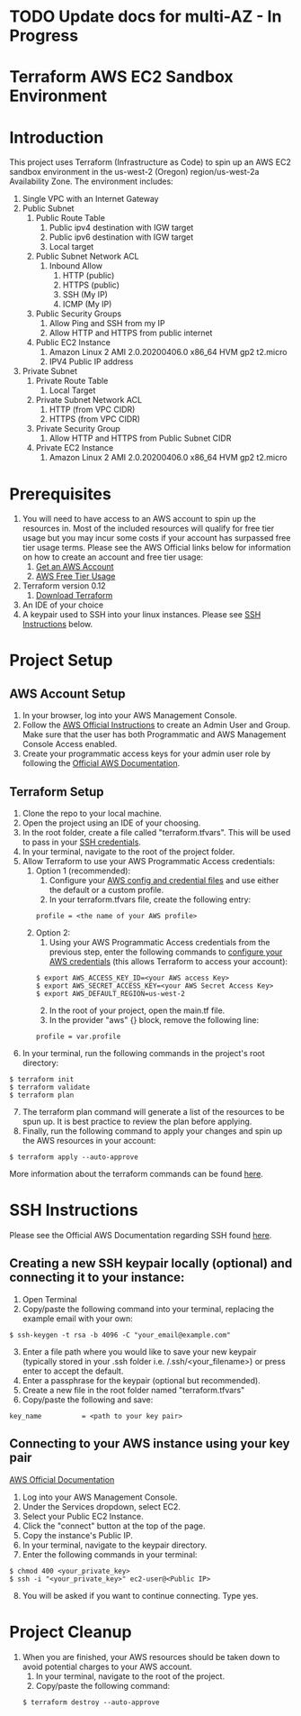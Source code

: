 # TODO Update docs for multi-AZ - In Progress 

# Terraform AWS EC2 Sandbox Environment

# Introduction

This project uses Terraform (Infrastructure as Code) to spin up an AWS EC2 sandbox environment in the us-west-2 (Oregon) region/us-west-2a Availability Zone. The environment includes: 

1. Single VPC with an Internet Gateway
2. Public Subnet
    1. Public Route Table
        1. Public ipv4 destination with IGW target
        2. Public ipv6 destination with IGW target
        3. Local target 
    2. Public Subnet Network ACL
        1. Inbound Allow
            1. HTTP (public)
            2. HTTPS (public)
            3. SSH (My IP)
            4. ICMP (My IP)
    3. Public Security Groups
        1. Allow Ping and SSH from my IP
        2. Allow HTTP and HTTPS from public internet
    4. Public EC2 Instance
        1. Amazon Linux 2 AMI 2.0.20200406.0 x86_64 HVM gp2 t2.micro
        2. IPV4 Public IP address
3. Private Subnet
    1. Private Route Table
        1. Local Target
    2. Private Subnet Network ACL
        1. HTTP (from VPC CIDR)
        2. HTTPS (from VPC CIDR)
    3. Private Security Group
        1. Allow HTTP and HTTPS from Public Subnet CIDR
    4. Private EC2 Instance
        1. Amazon Linux 2 AMI 2.0.20200406.0 x86_64 HVM gp2 t2.micro

# Prerequisites

1. You will need to have access to an AWS account to spin up the resources in. Most of the included resources will qualify for free tier usage but you may incur some costs if your account has surpassed free tier usage terms. Please see the AWS Official links below for information on how to create an account and free tier usage: 
    1. [Get an AWS Account](https://aws.amazon.com/premiumsupport/knowledge-center/create-and-activate-aws-account/)
    2. [AWS Free Tier Usage](https://aws.amazon.com/premiumsupport/knowledge-center/what-is-free-tier/)
2. Terraform version 0.12
    1. [Download Terraform](https://www.terraform.io/downloads.html)
3. An IDE of your choice
4. A keypair used to SSH into your linux instances. Please see [SSH Instructions](#ssh-instructions) below.

# Project Setup

## AWS Account Setup

1. In your browser, log into your AWS Management Console. 
2. Follow the [AWS Official Instructions](https://docs.aws.amazon.com/IAM/latest/UserGuide/getting-started_create-admin-group.html) to create an Admin User and Group. Make sure that the user has both Programmatic and AWS Management Console Access enabled. 
3. Create your programmatic access keys for your admin user role by following the [Official AWS Documentation](https://docs.aws.amazon.com/IAM/latest/UserGuide/id_credentials_access-keys.html).

## Terraform Setup

1. Clone the repo to your local machine. 
2. Open the project using an IDE of your choosing. 
3. In the root folder, create a file called "terraform.tfvars". This will be used to pass in your [SSH credentials](#ssh-instructions). 
4. In your terminal, navigate to the root of the project folder. 
5. Allow Terraform to use your AWS Programmatic Access credentials:
    1. Option 1 (recommended): 
        1. Configure your [AWS config and credential files](https://docs.aws.amazon.com/cli/latest/userguide/cli-configure-files.html) and use either the default or a custom profile. 
        2. In your terraform.tfvars file, create the following entry: 
        ```
        profile = <the name of your AWS profile>
        ```
    2. Option 2: 
        1. Using your AWS Programmatic Access credentials from the previous step, enter the following commands to [configure your AWS credentials](https://docs.aws.amazon.com/cli/latest/userguide/cli-configure-envvars.html) (this allows Terraform to access your account): 
        ``` 
        $ export AWS_ACCESS_KEY_ID=<your AWS access Key>
        $ export AWS_SECRET_ACCESS_KEY=<your AWS Secret Access Key>
        $ export AWS_DEFAULT_REGION=us-west-2
        ```
        2. In the root of your project, open the main.tf file. 
        3. In the provider "aws" {} block, remove the following line: 
        ```
        profile = var.profile
        ```
6. In your terminal, run the following commands in the project's root directory: 
```
$ terraform init
$ terraform validate
$ terraform plan
```
7. The terraform plan command will generate a list of the resources to be spun up. It is best practice to review the plan before applying. 
8. Finally, run the following command to apply your changes and spin up the AWS resources in your account: 
```
$ terraform apply --auto-approve
```

More information about the terraform commands can be found [here](https://www.terraform.io/docs/commands/index.html).

# SSH Instructions

Please see the Official AWS Documentation regarding SSH found [here](https://docs.aws.amazon.com/AWSEC2/latest/UserGuide/ec2-key-pairs.html#how-to-generate-your-own-key-and-import-it-to-aws).

## Creating a new SSH keypair locally (optional) and connecting it to your instance:

1. Open Terminal
2. Copy/paste the following command into your terminal, replacing the example email with your own: 
```
$ ssh-keygen -t rsa -b 4096 -C "your_email@example.com"
```
3. Enter a file path where you would like to save your new keypair (typically stored in your .ssh folder i.e. /.ssh/<your_filename>) or press enter to accept the default.
4. Enter a passphrase for the keypair (optional but recommended). 
5. Create a new file in the root folder named "terraform.tfvars"
6. Copy/paste the following and save:
```
key_name          = <path to your key pair>
```

## Connecting to your AWS instance using your key pair

[AWS Official Documentation](https://docs.aws.amazon.com/AWSEC2/latest/UserGuide/AccessingInstancesLinux.html)
1. Log into your AWS Management Console.
2. Under the Services dropdown, select EC2. 
3. Select your Public EC2 Instance. 
4. Click the "connect" button at the top of the page.
5. Copy the instance's Public IP. 
6. In your terminal, navigate to the keypair directory. 
7. Enter the following commands in your terminal: 
```
$ chmod 400 <your_private_key>
$ ssh -i "<your_private_key>" ec2-user@<Public IP>
```
8. You will be asked if you want to continue connecting. Type yes.

# Project Cleanup

1. When you are finished, your AWS resources should be taken down to avoid potential charges to your AWS account. 
    1. In your terminal, navigate to the root of the project. 
    2. Copy/paste the following command: 
    ```
    $ terraform destroy --auto-approve
    ```
